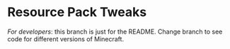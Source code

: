 # Resource Pack Tweaks
_For developers_: this branch is just for the README. Change branch to see code for different versions of Minecraft.